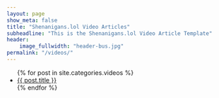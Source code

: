 ```yaml
---
layout: page
show_meta: false
title: "Shenanigans.lol Video Articles"
subheadline: "This is the Shenanigans.lol Video Article Template"
header:
    image_fullwidth: "header-bus.jpg"
permalink: "/videos/"
---
```

<ul>
    {% for post in site.categories.videos %}
    <li><a href="{{ site.url }}{{ post.url }}">{{ post.title }}</a></li>
    {% endfor %}
</ul>